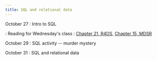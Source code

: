 ```yaml
---
title: SQL and relational data
---
```


October 27
: Intro to SQL

: Reading for Wednesday's class
  : [Chapter 21, R4DS](https://r4ds.hadley.nz/databases.html), [Chapter 15, MDSR](https://mdsr-book.github.io/mdsr3e/15-sqlI.html)

October 29
: SQL activity -- murder mystery

October 31
: SQL and relational data